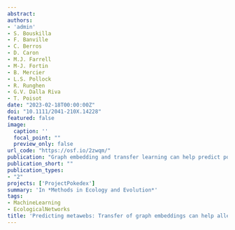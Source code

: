 ```yaml
---
abstract:
authors:
- 'admin'
- S. Bouskilla
- F. Banville
- C. Berros
- D. Caron
- M.J. Farrell
- M-J. Fortin
- B. Mercier
- L.S. Pollock
- R. Runghen
- G.V. Dalla Riva
- T. Poisot
date: "2023-02-18T00:00:00Z"
doi: "10.1111/2041-210X.14228"
featured: false
image:
  caption: ''
  focal_point: ""
  preview_only: false
url_code: "https://osf.io/2zwqm/"
publication: "Graph embedding and transfer learning can help predict potential species interaction networks despite data limitations."
publication_short: ""
publication_types:
- "2"
projects: ['ProjectPokedex']
summary: 'In *Methods in Ecology and Evolution*'
tags:
- MachineLearning
- EcologicalNetworks
title: 'Predicting metawebs: Transfer of graph embeddings can help alleviate spatial data deficiencies'
---
```

